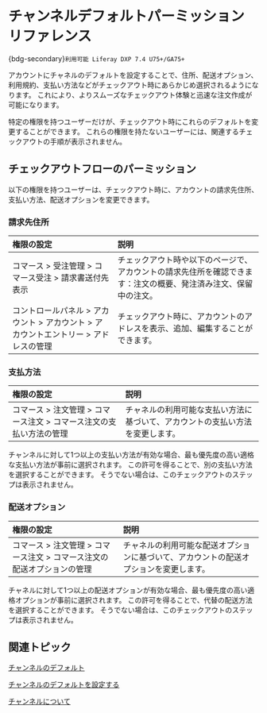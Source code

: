 # チャンネルデフォルトパーミッション リファレンス

{bdg-secondary}`利用可能 Liferay DXP 7.4 U75+/GA75+`

アカウントにチャネルのデフォルトを設定することで、住所、配送オプション、利用規約、支払い方法などがチェックアウト時にあらかじめ選択されるようになります。 これにより、よりスムーズなチェックアウト体験と迅速な注文作成が可能になります。

特定の権限を持つユーザーだけが、チェックアウト時にこれらのデフォルトを変更することができます。 これらの権限を持たないユーザーには、関連するチェックアウトの手順が表示されません。

## チェックアウトフローのパーミッション

以下の権限を持つユーザーは、チェックアウト時に、アカウントの請求先住所、支払い方法、配送オプションを変更できます。

### 請求先住所

| 権限の設定                                            | 説明                                                       |
|:------------------------------------------------ |:-------------------------------------------------------- |
| コマース > 受注管理 > コマース受注 > 請求書送付先表示                  | チェックアウト時や以下のページで、アカウントの請求先住所を確認できます：注文の概要、発注済み注文、保留中の注文。 |
| コントロールパネル > アカウント > アカウント > アカウントエントリー > アドレスの管理 | チェックアウト時に、アカウントのアドレスを表示、追加、編集することができます。                  |

### 支払方法

| 権限の設定                                  | 説明                                      |
|:-------------------------------------- |:--------------------------------------- |
| コマース > 注文管理 > コマース注文 > コマース注文の支払い方法の管理 | チャネルの利用可能な支払い方法に基づいて、アカウントの支払い方法を変更します。 |

チャンネルに対して1つ以上の支払い方法が有効な場合、最も優先度の高い適格な支払い方法が事前に選択されます。 この許可を得ることで、別の支払い方法を選択することができます。 そうでない場合は、このチェックアウトのステップは表示されません。

### 配送オプション

| 権限の設定                                    | 説明                                          |
|:---------------------------------------- |:------------------------------------------- |
| コマース > 注文管理 > コマース注文 > コマース注文の配送オプションの管理 | チャネルの利用可能な配送オプションに基づいて、アカウントの配送オプションを変更します。 |

チャネルに対して1つ以上の配送オプションが有効な場合、最も優先度の高い適格オプションが事前に選択されます。 この許可を得ることで、代替の配送方法を選択することができます。 そうでない場合は、このチェックアウトのステップは表示されません。

## 関連トピック

[チャンネルのデフォルト](../channel-defaults.md)

[チャンネルのデフォルトを設定する](./setting-channel-defaults.md)

[チャンネルについて](https://learn.liferay.com/web/guest/w/commerce/store-management/channels/introduction-to-channels)
